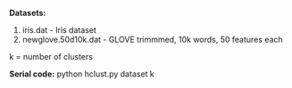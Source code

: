 **Datasets:**
1. iris.dat - Iris dataset
2. newglove.50d10k.dat - GLOVE trimmmed, 10k words, 50 features each

k = number of clusters

**Serial code:**
python hclust.py dataset k